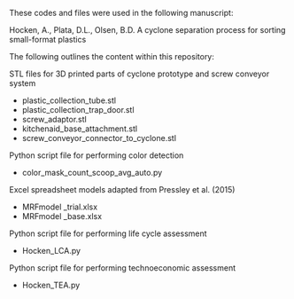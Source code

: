 

These codes and files were used in the following manuscript:

Hocken, A., Plata, D.L., Olsen, B.D. A cyclone separation process for sorting small-format plastics

The following outlines the content within this repository:

STL files for 3D printed parts of cyclone prototype and screw conveyor system

- plastic_collection_tube.stl
- plastic_collection_trap_door.stl
- screw_adaptor.stl
- kitchenaid_base_attachment.stl
- screw_conveyor_connector_to_cyclone.stl
    
Python script file for performing color detection
- color_mask_count_scoop_avg_auto.py

Excel spreadsheet models adapted from Pressley et al. (2015)
- MRFmodel _trial.xlsx
- MRFmodel _base.xlsx

Python script file for performing life cycle assessment
- Hocken_LCA.py

Python script file for performing technoeconomic assessment
- Hocken_TEA.py



